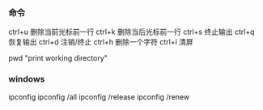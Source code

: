 ### 命令

ctrl+u 删除当前光标前一行
ctrl+k 删除当后光标前一行
ctrl+s 终止输出
ctrl+q 恢复输出
ctrl+d 注销/终止
ctrl+h 删除一个字符
ctrl+l 清屏

pwd "print working directory"

### windows

ipconfig
ipconfig /all
ipconfig /release
ipconfig /renew
